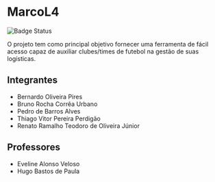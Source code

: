 # MarcoL4

![Badge Status](http://img.shields.io/static/v1?label=STATUS&message=FINALIZADO&color=green&style=for-the-badge)

O projeto tem como principal objetivo fornecer uma ferramenta de fácil acesso capaz de auxiliar clubes/times de futebol na gestão de suas logísticas.

## Integrantes

* Bernardo Oliveira Pires
* Bruno Rocha Corrêa Urbano
* Pedro de Barros Alves
* Thiago Vitor Pereira Perdigão
* Renato Ramalho Teodoro de Oliveira Júnior


## Professores

* Eveline Alonso Veloso
* Hugo Bastos de Paula
